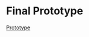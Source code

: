 # Final Prototype
[Prototype](https://www.figma.com/proto/RcGTmdk1E2jOX8L60AjkJr/HCI-HW6?node-id=33-1080&starting-point-node-id=33%3A1080)

